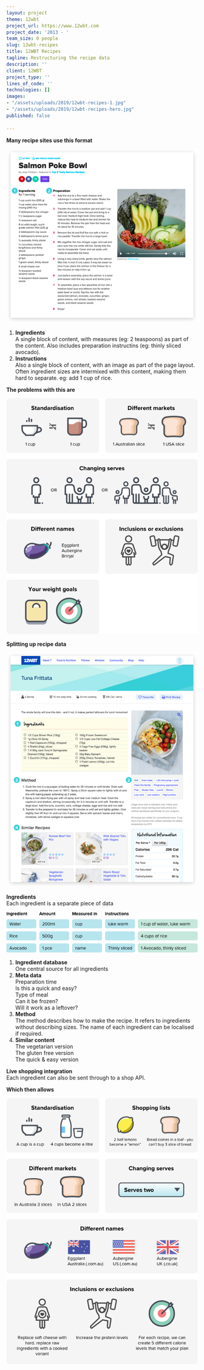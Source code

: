 ```yaml
---
layout: project
theme: 12wbt
project_url: https://www.12wbt.com
project_date: '2013 - '
team_size: 0 people
slug: 12wbt-recipes
title: 12WBT Recipes
tagline: Restructuring the recipe data
description: ''
client: 12WBT
project_type: ''
lines_of_code: ''
technologies: []
images:
- "/assets/uploads/2019/12wbt-recipes-1.jpg"
- "/assets/uploads/2019/12wbt-recipes-hero.jpg"
published: false

---
```

**Many recipe sites use this format**

![](/assets/uploads/2019/tasty.jpg)

1. **Ingredients**  
   A single block of content, with measures (eg: 2 teaspoons) as part of the content. Also includes preparation instructins (eg: thinly sliced avocado).
2. **Instructions**  
   Also a single block of content, with an image as part of the page layout. Often ingredient sizes are intermixed with this content, making them hard to separate. eg: add 1 cup of rice.

**The problems with this are**

![](/assets/uploads/2019/recipe-1.png)

**Splitting up recipe data**

![](/assets/uploads/2019/12wbt.jpg)

**Ingredients**  
Each ingredient is a separate piece of data

![](/assets/uploads/2019/database.png)

1. **Ingredient database**  
   One central source for all ingredients
2. **Meta data**  
   Preparation time  
   Is this a quick and easy?  
   Type of meal  
   Can it be frozen?  
   Will it work as a leftover?
3. **Method**  
   The method describes how to make the recipe. It refers to ingredients without describing sizes. The name of each ingredient can be localised if required.
4. **Similar content**  
   The vegetarian version  
   The gluten free version  
   The quick & easy version

**Live shopping integration**  
Each ingredient can also be sent through to a shop API.

**Which then allows**

![](/assets/uploads/2019/recipe-2.png)